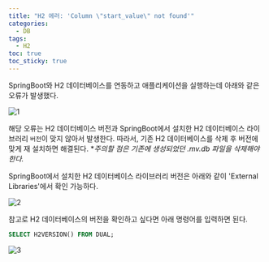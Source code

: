 ```yaml
---
title: "H2 에러: 'Column \"start_value\" not found'"
categories:
  - DB
tags:
  - H2
toc: true
toc_sticky: true
---
```


SpringBoot와 H2 데이터베이스를 연동하고 애플리케이션을 실행하는데 아래와 같은 오류가 발생했다.

![1](https://github.com/yessm621/yessm621.github.io/assets/79130276/8c8d05f1-548f-43f8-aa0a-b0b15b35adbd)


해당 오류는 H2 데이터베이스 버전과 SpringBoot에서 설치한 H2 데이터베이스 라이브러리 `버전`이 맞지 않아서 발생한다. 따라서, 기존 H2 데이터베이스를 삭제 후 버전에 맞게 재 설치하면 해결된다. **주의할 점은 기존에 생성되었던 *.mv.db 파일을 삭제해야 한다.**

SpringBoot에서 설치한 H2 데이터베이스 라이브러리 버전은 아래와 같이 'External Libraries'에서 확인 가능하다.

![2](https://github.com/yessm621/yessm621.github.io/assets/79130276/ebb76a5b-d4a6-444c-9c32-3f9db945c8c2)

참고로 H2 데이터베이스의 버전을 확인하고 싶다면 아래 명령어를 입력하면 된다.

```sql
SELECT H2VERSION() FROM DUAL;
```

![3](https://github.com/yessm621/yessm621.github.io/assets/79130276/1328db4f-f4b5-4cec-a19f-4e99538e123b)